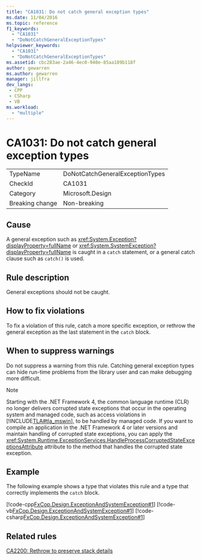 ```yaml
---
title: "CA1031: Do not catch general exception types"
ms.date: 11/04/2016
ms.topic: reference
f1_keywords:
  - "CA1031"
  - "DoNotCatchGeneralExceptionTypes"
helpviewer_keywords:
  - "CA1031"
  - "DoNotCatchGeneralExceptionTypes"
ms.assetid: cbc283ae-2a46-4ec0-940e-85aa189b118f
author: gewarren
ms.author: gewarren
manager: jillfra
dev_langs:
 - CPP
 - CSharp
 - VB
ms.workload:
  - "multiple"
---
```

# CA1031: Do not catch general exception types

|||
|-|-|
|TypeName|DoNotCatchGeneralExceptionTypes|
|CheckId|CA1031|
|Category|Microsoft.Design|
|Breaking change|Non-breaking|

## Cause
A general exception such as <xref:System.Exception?displayProperty=fullName> or <xref:System.SystemException?displayProperty=fullName> is caught in a `catch` statement, or a general catch clause such as `catch()` is used.

## Rule description
General exceptions should not be caught.

## How to fix violations
To fix a violation of this rule, catch a more specific exception, or rethrow the general exception as the last statement in the `catch` block.

## When to suppress warnings
Do not suppress a warning from this rule. Catching general exception types can hide run-time problems from the library user and can make debugging more difficult.

> [!NOTE]
> Starting with the .NET Framework 4, the common language runtime (CLR) no longer delivers corrupted state exceptions that occur in the operating system and managed code, such as access violations in [!INCLUDE[TLA#tla_mswin](../code-quality/includes/tlasharptla_mswin_md.md)], to be handled by managed code. If you want to compile an application in the .NET Framework 4 or later versions and maintain handling of corrupted state exceptions, you can apply the <xref:System.Runtime.ExceptionServices.HandleProcessCorruptedStateExceptionsAttribute> attribute to the method that handles the corrupted state exception.

## Example
The following example shows a type that violates this rule and a type that correctly implements the `catch` block.

[!code-cpp[FxCop.Design.ExceptionAndSystemException#1](../code-quality/codesnippet/CPP/ca1031-do-not-catch-general-exception-types_1.cpp)]
[!code-vb[FxCop.Design.ExceptionAndSystemException#1](../code-quality/codesnippet/VisualBasic/ca1031-do-not-catch-general-exception-types_1.vb)]
[!code-csharp[FxCop.Design.ExceptionAndSystemException#1](../code-quality/codesnippet/CSharp/ca1031-do-not-catch-general-exception-types_1.cs)]

## Related rules
[CA2200: Rethrow to preserve stack details](../code-quality/ca2200-rethrow-to-preserve-stack-details.md)